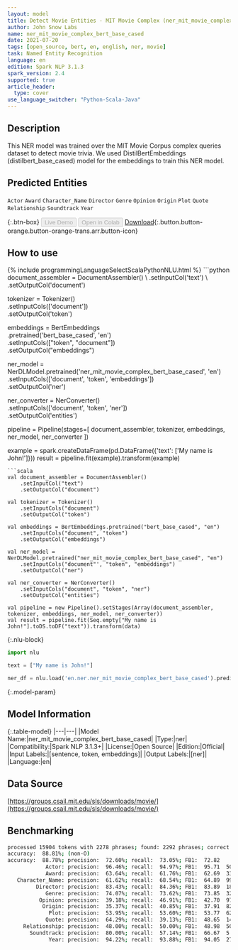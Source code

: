 ```yaml
---
layout: model
title: Detect Movie Entities - MIT Movie Complex (ner_mit_movie_complex_bert_base_cased)
author: John Snow Labs
name: ner_mit_movie_complex_bert_base_cased
date: 2021-07-20
tags: [open_source, bert, en, english, ner, movie]
task: Named Entity Recognition
language: en
edition: Spark NLP 3.1.3
spark_version: 2.4
supported: true
article_header:
  type: cover
use_language_switcher: "Python-Scala-Java"
---
```


## Description

This NER model was trained over the MIT Movie Corpus complex queries dataset to detect movie trivia. We used DistilBertEmbeddings (distilbert_base_cased) model for the embeddings to train this NER model.

## Predicted Entities

`Actor`
`Award`
`Character_Name`
`Director`
`Genre`
`Opinion`
`Origin`
`Plot`
`Quote`
`Relationship`
`Soundtrack`
`Year`

{:.btn-box}
<button class="button button-orange" disabled>Live Demo</button>
<button class="button button-orange" disabled>Open in Colab</button>
[Download](https://s3.amazonaws.com/auxdata.johnsnowlabs.com/public/models/ner_mit_movie_complex_bert_base_cased_en_3.1.3_2.4_1626776981448.zip){:.button.button-orange.button-orange-trans.arr.button-icon}

## How to use



<div class="tabs-box" markdown="1">
{% include programmingLanguageSelectScalaPythonNLU.html %}
```python
document_assembler = DocumentAssembler() \
    .setInputCol('text') \
    .setOutputCol('document')

tokenizer = Tokenizer() \
    .setInputCols(['document']) \
    .setOutputCol('token')

embeddings = BertEmbeddings\
      .pretrained('bert_base_cased', 'en')\
      .setInputCols(["token", "document"])\
      .setOutputCol("embeddings")

ner_model = NerDLModel.pretrained('ner_mit_movie_complex_bert_base_cased', 'en') \
    .setInputCols(['document', 'token', 'embeddings']) \
    .setOutputCol('ner')

ner_converter = NerConverter() \
    .setInputCols(['document', 'token', 'ner']) \
    .setOutputCol('entities')

pipeline = Pipeline(stages=[
    document_assembler, 
    tokenizer,
    embeddings,
    ner_model,
    ner_converter
])

example = spark.createDataFrame(pd.DataFrame({'text': ['My name is John!']}))
result = pipeline.fit(example).transform(example)
```
```scala
val document_assembler = DocumentAssembler() 
    .setInputCol("text") 
    .setOutputCol("document")

val tokenizer = Tokenizer() 
    .setInputCols("document") 
    .setOutputCol("token")

val embeddings = BertEmbeddings.pretrained("bert_base_cased", "en")
    .setInputCols("document", "token") 
    .setOutputCol("embeddings")

val ner_model = NerDLModel.pretrained("ner_mit_movie_complex_bert_base_cased", "en") 
    .setInputCols("document"', "token", "embeddings") 
    .setOutputCol("ner")

val ner_converter = NerConverter() 
    .setInputCols("document", "token", "ner") 
    .setOutputCol("entities")

val pipeline = new Pipeline().setStages(Array(document_assembler, tokenizer, embeddings, ner_model, ner_converter))
val result = pipeline.fit(Seq.empty["My name is John!"].toDS.toDF("text")).transform(data)
```

{:.nlu-block}
```python
import nlu

text = ["My name is John!"]

ner_df = nlu.load('en.ner.ner_mit_movie_complex_bert_base_cased').predict(text, output_level='token')
```
</div>

{:.model-param}
## Model Information

{:.table-model}
|---|---|
|Model Name:|ner_mit_movie_complex_bert_base_cased|
|Type:|ner|
|Compatibility:|Spark NLP 3.1.3+|
|License:|Open Source|
|Edition:|Official|
|Input Labels:|[sentence, token, embeddings]|
|Output Labels:|[ner]|
|Language:|en|

## Data Source

[https://groups.csail.mit.edu/sls/downloads/movie/](https://groups.csail.mit.edu/sls/downloads/movie/)

## Benchmarking

```bash
processed 15904 tokens with 2278 phrases; found: 2292 phrases; correct: 1664.
accuracy:  88.81%; (non-O)
accuracy:  88.78%; precision:  72.60%; recall:  73.05%; FB1:  72.82
            Actor: precision:  96.46%; recall:  94.97%; FB1:  95.71  509
            Award: precision:  63.64%; recall:  61.76%; FB1:  62.69  33
   Character_Name: precision:  61.62%; recall:  68.54%; FB1:  64.89  99
         Director: precision:  83.43%; recall:  84.36%; FB1:  83.89  181
            Genre: precision:  74.07%; recall:  73.62%; FB1:  73.85  324
          Opinion: precision:  39.18%; recall:  46.91%; FB1:  42.70  97
           Origin: precision:  35.37%; recall:  40.85%; FB1:  37.91  82
             Plot: precision:  53.95%; recall:  53.60%; FB1:  53.77  621
            Quote: precision:  64.29%; recall:  39.13%; FB1:  48.65  14
     Relationship: precision:  48.00%; recall:  50.00%; FB1:  48.98  50
       Soundtrack: precision:  80.00%; recall:  57.14%; FB1:  66.67  5
             Year: precision:  94.22%; recall:  93.88%; FB1:  94.05  277
```
